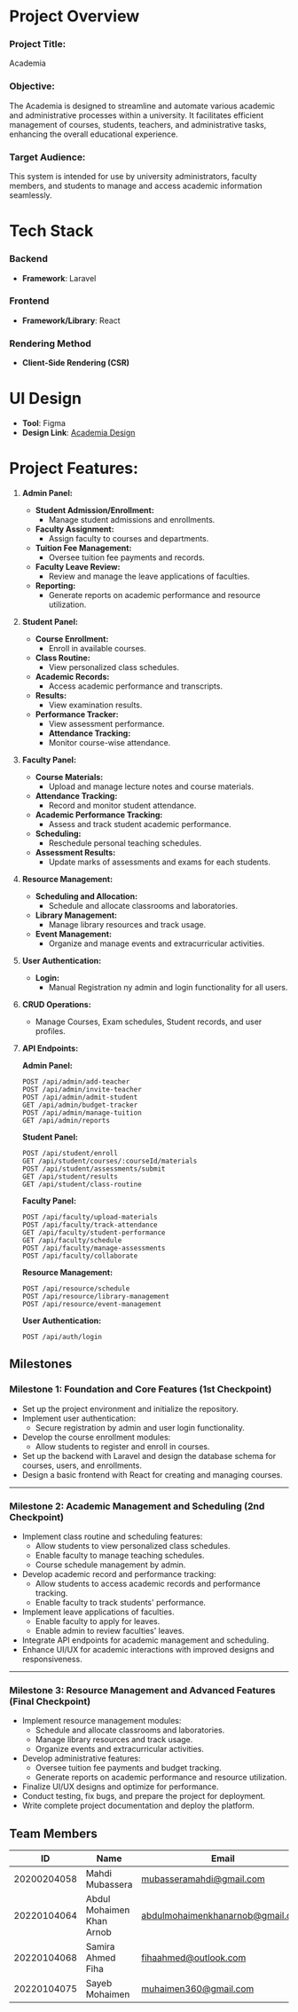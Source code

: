 # Project Overview

### Project Title:
Academia

### Objective:
The Academia is designed to streamline and automate various academic and administrative processes within a university. It facilitates efficient management of courses, students, teachers, and administrative tasks, enhancing the overall educational experience.

### Target Audience:
This system is intended for use by university administrators, faculty members, and students to manage and access academic information seamlessly.

# Tech Stack

### Backend
- **Framework**: Laravel

### Frontend
- **Framework/Library**: React

### Rendering Method
- **Client-Side Rendering (CSR)**

# UI Design
- **Tool**: Figma
- **Design Link**: [Academia Design](https://www.figma.com/design/iJBbszKX2h7dBGLDxm01GF/Academia)

# Project Features:

1. **Admin Panel:**
   - **Student Admission/Enrollment:**
     - Manage student admissions and enrollments.
   - **Faculty Assignment:**
     - Assign faculty to courses and departments.
   - **Tuition Fee Management:**
     - Oversee tuition fee payments and records.
   - **Faculty Leave Review:**
     - Review and manage the leave applications of faculties.
   - **Reporting:**
     - Generate reports on academic performance and resource utilization.

2. **Student Panel:**
   - **Course Enrollment:**
     - Enroll in available courses.
   - **Class Routine:**
     - View personalized class schedules.
   - **Academic Records:**
     - Access academic performance and transcripts.
   - **Results:**
     - View examination results.
   - **Performance Tracker:**
     - View assessment performance.
      - **Attendance Tracking:**
     - Monitor course-wise attendance.

3. **Faculty Panel:**
   - **Course Materials:**
     - Upload and manage lecture notes and course materials.
   - **Attendance Tracking:**
     - Record and monitor student attendance.
   - **Academic Performance Tracking:**
     - Assess and track student academic performance.
   - **Scheduling:**
     - Reschedule personal teaching schedules.
   - **Assessment Results:**
     - Update marks of assessments and exams for each students.

4. **Resource Management:**
   - **Scheduling and Allocation:**
     - Schedule and allocate classrooms and laboratories.
   - **Library Management:**
     - Manage library resources and track usage.
   - **Event Management:**
     - Organize and manage events and extracurricular activities.

5. **User Authentication:**
   - **Login:**
     - Manual Registration ny admin and login functionality for all users.

6. **CRUD Operations:**
   - Manage Courses, Exam schedules, Student records, and user profiles.

7. **API Endpoints:**

   **Admin Panel:**
   ```http
   POST /api/admin/add-teacher
   POST /api/admin/invite-teacher
   POST /api/admin/admit-student
   GET /api/admin/budget-tracker
   POST /api/admin/manage-tuition
   GET /api/admin/reports
   ```
   **Student Panel:**
   ```http
   POST /api/student/enroll
   GET /api/student/courses/:courseId/materials
   POST /api/student/assessments/submit
   GET /api/student/results
   GET /api/student/class-routine
   ```
   **Faculty Panel:**
   ```http
   POST /api/faculty/upload-materials
   POST /api/faculty/track-attendance
   GET /api/faculty/student-performance
   GET /api/faculty/schedule
   POST /api/faculty/manage-assessments
   POST /api/faculty/collaborate
   ```
   **Resource Management:**
   ```http
   POST /api/resource/schedule
   POST /api/resource/library-management
   POST /api/resource/event-management
   ```

   **User Authentication:**
   ```http
   POST /api/auth/login
   ```

## Milestones

### Milestone 1: Foundation and Core Features (1st Checkpoint)
   - Set up the project environment and initialize the repository.
   - Implement user authentication:
      - Secure registration by admin and user login functionality.
   - Develop the course enrollment modules:
      - Allow students to register and enroll in courses.
   - Set up the backend with Laravel and design the database schema for courses, users, and enrollments.
   - Design a basic frontend with React for creating and managing courses.
   
---
### Milestone 2: Academic Management and Scheduling (2nd Checkpoint)
   - Implement class routine and scheduling features:
      - Allow students to view personalized class schedules.
      - Enable faculty to manage teaching schedules.
      - Course schedule management by admin.
   - Develop academic record and performance tracking:
      - Allow students to access academic records and performance tracking.
      - Enable faculty to track students' performance.
   - Implement leave applications of faculties.
      - Enable faculty to apply for leaves.
      - Enable admin to review faculties' leaves.
   - Integrate API endpoints for academic management and scheduling.
   - Enhance UI/UX for academic interactions with improved designs and responsiveness.

---
### Milestone 3: Resource Management and Advanced Features (Final Checkpoint)
   - Implement resource management modules:
      - Schedule and allocate classrooms and laboratories.
      - Manage library resources and track usage.
      - Organize events and extracurricular activities.
   - Develop administrative features:
      - Oversee tuition fee payments and budget tracking.
      - Generate reports on academic performance and resource utilization.
   - Finalize UI/UX designs and optimize for performance.
   - Conduct testing, fix bugs, and prepare the project for deployment.
   - Write complete project documentation and deploy the platform.

## Team Members

| ID          | Name                   | Email                              | Role              |
|-------------|------------------------|------------------------------------|-------------------|
| 20200204058 | Mahdi Mubassera        | mubasseramahdi@gmail.com | Frontend |
| 20220104064 | Abdul Mohaimen Khan Arnob | abdulmohaimenkhanarnob@gmail.com | Lead + Frontend + Backend |
| 20220104068 | Samira Ahmed Fiha  | fihaahmed@outlook.com | Frontend          |
| 20220104075 | Sayeb Mohaimen          | muhaimen360@gmail.com           | Frontend           |
